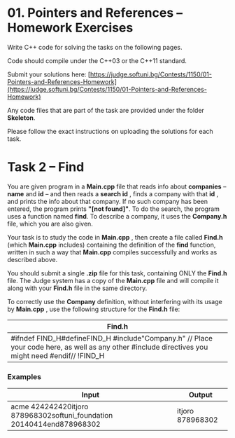 # 01. Pointers and References – Homework Exercises

Write C++ code for solving the tasks on the following pages.

Code should compile under the C++03 or the C++11 standard.

Submit your solutions here: [https://judge.softuni.bg/Contests/1150/01-Pointers-and-References-Homework](https://judge.softuni.bg/Contests/1150/01-Pointers-and-References-Homework)

Any code files that are part of the task are provided under the folder **Skeleton**.

Please follow the exact instructions on uploading the solutions for each task.

# Task 2 – Find

You are given program in a **Main.cpp** file that reads info about **companies** – **name** and **id** – and then reads a **search id** , finds a company with that **id** , and prints the info about that company. If no such company has been entered, the program prints **&quot;[not found]&quot;**. To do the search, the program uses a function named **find**. To describe a company, it uses the **Company.h** file, which you are also given.

Your task is to study the code in **Main.cpp** , then create a file called **Find.h** (which **Main.cpp** includes) containing the definition of the **find** function, written in such a way that **Main.cpp** compiles successfully and works as described above.

You should submit a single **.zip** file for this task, containing ONLY the **Find.h** file. The Judge system has a copy of the **Main.cpp** file and will compile it along with your **Find.h** file in the same directory.

To correctly use the **Company** definition, without interfering with its usage by **Main.cpp** , use the following structure for the **Find.h** file:

| **Find.h** |
| --- |
| #ifndef FIND\_H#defineFIND\_H #include&quot;Company.h&quot; // Place your code here, as well as any other #include directives you might need #endif// !FIND\_H   |

### Examples

| **Input** | **Output** |
| --- | --- |
| acme 424242420itjoro 878968302softuni\_foundation 20140414end878968302 | itjoro 878968302 |

